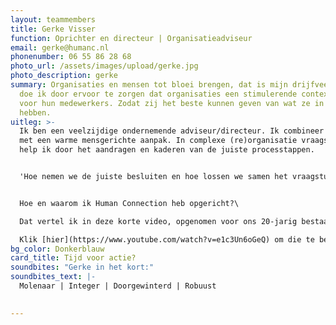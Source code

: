 ```yaml
---
layout: teammembers
title: Gerke Visser
function: Oprichter en directeur | Organisatieadviseur
email: gerke@humanc.nl
phonenumber: 06 55 86 28 68
photo_url: /assets/images/upload/gerke.jpg
photo_description: gerke
summary: Organisaties en mensen tot bloei brengen, dat is mijn drijfveer. Dat
  doe ik door ervoor te zorgen dat organisaties een stimulerende context worden
  voor hun medewerkers. Zodat zij het beste kunnen geven van wat ze in zich
  hebben. ​
uitleg: >-
  Ik ben een veelzijdige ondernemende adviseur/directeur. Ik combineer scherpte
  met een warme mensgerichte aanpak. In complexe (re)organisatie vraagstukken
  help ik door het aandragen en kaderen van de juiste processtappen. ​


  'Hoe nemen we de juiste besluiten en hoe lossen we samen het vraagstuk op?' Als het lijkt alsof de puzzelstukken vanzelf in elkaar vallen, dan heb ik mijn werk goed gedaan.


  Hoe en waarom ik Human Connection heb opgericht?\

  Dat vertel ik ​in deze korte video, opgenomen voor ons 20-jarig bestaan in 2018. ​

  Klik [hier](https://www.youtube.com/watch?v=e1c3Un6oGeQ) om die te bekijken.​
bg_color: Donkerblauw
card_title: Tijd voor actie?
soundbites: "Gerke in het kort:"
soundbites_text: |-
  Molenaar | Integer | Doorgewinterd | Robuust

  ​
---
```

